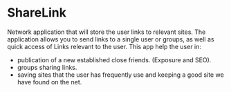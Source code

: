 # ShareLink

Network application that will store the user links to relevant sites. The application allows you to send links to a single user or groups, as well as quick access of Links relevant to the user.
This app help the user in:
- publication of a new established close friends.
(Exposure and SEO).
- groups sharing links.
- saving sites that the user has frequently use and keeping a good site we have found on the net.

# 

